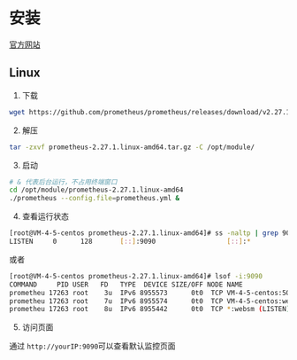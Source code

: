 # 安装

[官方网站](https://prometheus.io/)

## Linux

1. 下载

``` bash
wget https://github.com/prometheus/prometheus/releases/download/v2.27.1/prometheus-2.27.1.linux-amd64.tar.gz
```

2. 解压

``` bash
tar -zxvf prometheus-2.27.1.linux-amd64.tar.gz -C /opt/module/
```

3. 启动

``` bash
# & 代表后台运行，不占用终端窗口
cd /opt/module/prometheus-2.27.1.linux-amd64
./prometheus --config.file=prometheus.yml & 
```

4. 查看运行状态

``` bash
[root@VM-4-5-centos prometheus-2.27.1.linux-amd64]# ss -naltp | grep 9090
LISTEN     0      128       [::]:9090                  [::]:*                   users:(("prometheus",pid=17263,fd=8))
```

或者

``` bash
[root@VM-4-5-centos prometheus-2.27.1.linux-amd64]# lsof -i:9090
COMMAND     PID USER   FD   TYPE  DEVICE SIZE/OFF NODE NAME
prometheu 17263 root    3u  IPv6 8955573      0t0  TCP VM-4-5-centos:50748->VM-4-5-centos:websm (ESTABLISHED)
prometheu 17263 root    7u  IPv6 8955574      0t0  TCP VM-4-5-centos:websm->VM-4-5-centos:50748 (ESTABLISHED)
prometheu 17263 root    8u  IPv6 8955442      0t0  TCP *:websm (LISTEN)
```

5. 访问页面

通过 `http://yourIP:9090`可以查看默认监控页面
